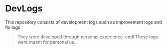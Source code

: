 DevLogs
========
This repository consists of development logs such as improvement logs and fix logs
>They were developed through personal experience. endl
>These logs were meant for personal us.
